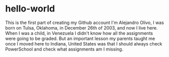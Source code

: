 # hello-world
This is the first part of creating my Github account
I'm Alejandro Olivo, I was born on Tulsa, Oklahoma, in December 26th of 2003, and now I live here.
When I was a child, in Venezuela I didn't know how all the assignments were going to be graded. But an important lesson my parents taught me once I moved here to Indiana, United States was that I should always check PowerSchool and check what assignments am I missing.
